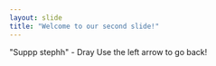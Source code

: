```yaml
---
layout: slide
title: "Welcome to our second slide!"
---
```

"Suppp stephh" - Dray
Use the left arrow to go back!

